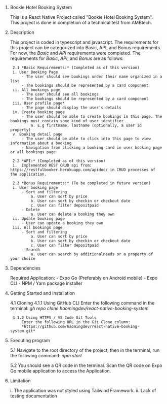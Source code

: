 1. Bookie Hotel Booking System 

    This is a React Native Project called "Bookie Hotel Booking System". This project is done in completion of a technical test from AMBtech. 

2. Description

    This project is coded in typescript and javascript. 
    The requirements for this project can be categorized into Basic, API, and Bonus requirements. For now, the *Basic* and *API* requirements were completed. 
    The requirements for *Basic*, *API*, and *Bonus* are as follows:

        2.1 *Basic Requirements:* (Completed as of this version)
        i. User Booking Page
            - The user should see bookings under their name organized in a list
            - The bookings should be represented by a card component
        ii. All bookings page
            - The user should see all bookings
            - The bookings should be represented by a card component
        iii. User profile page*
            - The page should display the user’s details
        iv. Create booking page
            - The user should be able to create bookings in this page. The bookings must contain some kind of user identifier
                a. E.g firstname, lastname (optionally, a user id property)
        v. Booking detail page
            - The user should be able to click into this page to view information about a booking
            - Navigation from clicking a booking card in user booking page or all bookings page

        2.2 *API:* (Completed as of this version)
        i.  Implemented REST CRUD api from: https://restfulbooker.herokuapp.com/apidoc/ in CRUD processes of the application.

        2.3 *Bonus Requirements:* (To be completed in future version)
        i. User booking page
            - Sort and filtering
                a. User can sort by price
                b. User can sort by checkin or checkout date
                c. User can filter depositpaid
            - Delete
                a. User can delete a booking they own
        ii. Update booking page
            - User can update a booking they own
        iii. All bookings page
            - Sort and filtering
                a. User can sort by price
                b. User can sort by checkin or checkout date
                c. User can filter depositpaid
            - Search
                a. User can search by additionalneeds or a property of your choice

3. Dependencies

    Required Application: 
        - Expo Go (Preferably on Android mobile)
        - Expo CLI
        - NPM / Yarn package installer

4. Getting Started and Installation

    4.1 Cloning
        4.1.1 Using GitHub CLI 
            Enter the following command in the terminal: 
            *gh repo clone haomingdev/react-native-booking-system*

        4.1.2 Using HTTPS / VS Code Git Tools
            Enter the following URL in the Git Clone column: 
            *https://github.com/haomingdev/react-native-booking-system.git*


5. Executing program

    5.1 Navigate to the root directory of the project, then in the terminal, run the following command: 
    *npm start*

    5.2 You should see a QR code in the terminal. Scan the QR code on Expo Go mobile application to access the Application.

6. Limitation

    i. The application was not styled using Tailwind Framework.
    ii. Lack of testing documentation
    